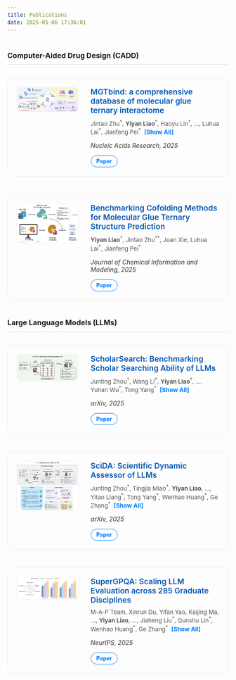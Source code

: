 ```yaml
---
title: Publications
date: 2025-05-06 17:36:01
---
```


<style>
  /* --- Scoped Container for Publications Page --- */
  .publications-container {
    font-family: -apple-system, BlinkMacSystemFont, "Segoe UI", Roboto, Helvetica, Arial, sans-serif, "Apple Color Emoji", "Segoe UI Emoji", "Segoe UI Symbol";
    line-height: 1.6;
  }

  /* --- Publication Section Title --- */
  .section-title {
    border-bottom: 1px solid #e0e0e0;
    padding-bottom: 10px;
    margin-top: 40px;
    margin-bottom: 30px;
  }

  /* --- Publication Entry Card --- */
  .publication-entry {
    display: flex; /* Use Flexbox for layout */
    align-items: flex-start; /* Align items to the top */
    margin-bottom: 40px; /* Space between entries */
    padding: 20px;
    border-radius: 12px;
    background-color: #fdfdfd;
    transition: box-shadow 0.3s ease-in-out, transform 0.3s ease-in-out;
    border: 1px solid #eee;
  }

  .publication-entry:hover {
    transform: translateY(-5px);
    box-shadow: 0 10px 25px rgba(0,0,0,0.08);
  }

  /* --- Image Container --- */
  .publication-image-container {
    flex: 0 0 30%; /* Set width to 30% of the container */
    margin-right: 30px; /* Space between image and text */
  }

  .publication-image {
    width: 100%;
    border-radius: 8px;
    border: 1px solid #f0f0f0;
  }

  /* --- Details Container --- */
  .publication-details {
    flex: 1; /* Take up remaining space */
  }

  .publication-details a {
    text-decoration: none;
    color: #0056b3;
  }

  .publication-details a:hover {
    text-decoration: underline;
  }

  .publication-title {
    font-size: 1.25em;
    font-weight: 600;
    margin-top: 0;
    margin-bottom: 0.5em;
  }

  .publication-authors {
    font-size: 0.95em;
    color: #555;
    margin-block-start: 0.5em;
    margin-block-end: 0.5em;
  }
  
  .publication-venue {
    font-style: italic;
    color: #333;
    margin-bottom: 1em;
  }
  
  .publication-links a {
    display: inline-block;
    padding: 5px 12px;
    border: 1px solid #007bff;
    color: #007bff;
    border-radius: 20px;
    font-size: 0.9em;
    font-weight: bold;
    transition: background-color 0.2s, color 0.2s;
  }

  .publication-links a:hover {
    background-color: #007bff;
    color: white;
    text-decoration: none;
  }

  /* --- Author Toggle Styles --- */
  .toggle-authors {
    cursor: pointer;
    color: #007bff;
    font-weight: bold;
    margin-left: 4px;
  }
  
  .toggle-authors:hover {
    text-decoration: underline;
  }

</style>

<h3 class="section-title">Computer-Aided Drug Design (CADD)</h3>

<div class="publication-entry">
  <div class="publication-image-container">
    <img src="https://raw.githubusercontent.com/yiyanliao/yiyanliao.github.io/main/themes/Academia/source/img/MGTbind_TOC.png" alt="MGTbind: a comprehensive database of molecular glue ternary interactome" class="publication-image">
  </div>
  <div class="publication-details">
    <a href="https://doi.org/10.1093/nar/gkaf1075">
      <h4 class="publication-title">MGTbind: a comprehensive database of molecular glue ternary interactome</h4>
    </a>
    <p class="publication-authors">
      <span class="author-toggle-container">
        <span class="authors-short">Jintao Zhu<sup>†</sup>, <strong>Yiyan Liao</strong><sup>†</sup>, Haoyu Lin<sup>†</sup>, ..., Luhua Lai<sup>*</sup>, Jianfeng Pei<sup>*</sup></span>
        <span class="authors-full" style="display: none;">Jintao Zhu<sup>†</sup>, <strong>Yiyan Liao</strong><sup>†</sup>, Haoyu Lin<sup>†</sup>, Juan Xie, Zhichao Deng, Jinyu Han, Zhen Zhang, Jinchuan Xiao, Zhiyao Wang, Shuaipeng Zhang, Luhua Lai<sup>*</sup>, Jianfeng Pei<sup>*</sup></span>
        <span class="toggle-authors">[Show All]</span>
      </span>
    </p>
    <p class="publication-venue">Nucleic Acids Research, 2025</p>
    <div class="publication-links">
      <a href="https://doi.org/10.1093/nar/gkaf1075">Paper</a>
    </div>
  </div>
</div>

<div class="publication-entry">
  <div class="publication-image-container">
    <img src="https://raw.githubusercontent.com/yiyanliao/yiyanliao.github.io/main/themes/Academia/source/img/MGBench.png" alt="Benchmarking Cofolding Methods for Molecular Glue Ternary Structure Prediction" class="publication-image">
  </div>
  <div class="publication-details">
    <a href="https://doi.org/10.1021/acs.jcim.5c01860">
      <h4 class="publication-title">Benchmarking Cofolding Methods for Molecular Glue Ternary Structure Prediction</h4>
    </a>
    <p class="publication-authors">
      <span class="author-toggle-container">
        <span><strong>Yiyan Liao</strong><sup>†</sup>, Jintao Zhu<sup>†*</sup>, Juan Xie, Luhua Lai<sup>*</sup>, Jianfeng Pei<sup>*</sup></span>
      </span>
    </p>
    <p class="publication-venue">Journal of Chemical Information and Modeling, 2025</p>
    <div class="publication-links">
      <a href="https://doi.org/10.1021/acs.jcim.5c01860">Paper</a>
    </div>
  </div>
</div>

<h3 class="section-title">Large Language Models (LLMs)</h3>

<div class="publication-entry">
  <div class="publication-image-container">
    <img src="https://raw.githubusercontent.com/yiyanliao/yiyanliao.github.io/main/themes/Academia/source/img/ScholarSearch.png" alt="ScholarSearch: Benchmarking Scholar" class="publication-image">
  </div>
  <div class="publication-details">
    <a href="https://arxiv.org/abs/2506.13784">
      <h4 class="publication-title">ScholarSearch: Benchmarking Scholar Searching Ability of LLMs</h4>
    </a>
    <p class="publication-authors">
      <span class="author-toggle-container">
        <span class="authors-short">Junting Zhou<sup>†</sup>, Wang Li<sup>†</sup>, <strong>Yiyan Liao</strong><sup>†</sup>, ..., Yuhan Wu<sup>*</sup>, Tong Yang<sup>*</sup></span>
        <span class="authors-full" style="display: none;">Junting Zhou<sup>†</sup>, Wang Li<sup>†</sup>, <strong>Yiyan Liao</strong><sup>†</sup>, Nengyuan Zhang, Tingjia Miao, Zhihui Qi, Yuhan Wu<sup>*</sup>, Tong Yang<sup>*</sup></span>
        <span class="toggle-authors">[Show All]</span>
      </span>
    </p>
    <p class="publication-venue">arXiv, 2025</p>
    <div class="publication-links">
      <a href="https://arxiv.org/abs/2506.13784">Paper</a>
    </div>
  </div>
</div>

<div class="publication-entry">
  <div class="publication-image-container">
    <img src="https://raw.githubusercontent.com/yiyanliao/yiyanliao.github.io/main/themes/Academia/source/img/SciDA.png" alt="SciDA: Scientific Dynamic Assessor" class="publication-image">
  </div>
  <div class="publication-details">
    <a href="https://arxiv.org/abs/2506.12909">
      <h4 class="publication-title">SciDA: Scientific Dynamic Assessor of LLMs</h4>
    </a>
    <p class="publication-authors">
      <span class="author-toggle-container">
        <span class="authors-short">Junting Zhou<sup>†</sup>, Tingjia Miao<sup>†</sup>, <strong>Yiyan Liao</strong>, ..., Yitao Liang<sup>*</sup>, Tong Yang<sup>*</sup>, Wenhao Huang<sup>*</sup>, Ge Zhang<sup>*</sup></span>
        <span class="authors-full" style="display: none;">Junting Zhou<sup>†</sup>, Tingjia Miao<sup>†</sup>, <strong>Yiyan Liao</strong>, Qichao Wang, Zhoufutu Wen, Yanqin Wang, Yunjie Huang, Ge Yan, Leqi Wang, Yucheng Xia, Hongwan Gao, Yuansong Zeng, Renjie Zheng, Chen Dun, Yitao Liang<sup>*</sup>, Tong Yang<sup>*</sup>, Wenhao Huang<sup>*</sup>, Ge Zhang<sup>*</sup></span>
        <span class="toggle-authors">[Show All]</span>
      </span>
    </p>
    <p class="publication-venue">arXiv, 2025</p>
    <div class="publication-links">
      <a href="https://arxiv.org/abs/2506.12909">Paper</a>
    </div>
  </div>
</div>

<div class="publication-entry">
  <div class="publication-image-container">
    <img src="https://raw.githubusercontent.com/yiyanliao/yiyanliao.github.io/main/themes/Academia/source/img/supergpqa.png" alt="SuperGPQA: Scaling LLM Evaluation" class="publication-image">
  </div>
  <div class="publication-details">
    <a href="https://arxiv.org/abs/2502.14739">
      <h4 class="publication-title">SuperGPQA: Scaling LLM Evaluation across 285 Graduate Disciplines</h4>
    </a>
    <p class="publication-authors">
      <span class="author-toggle-container">
        <span class="authors-short">M-A-P Team, Xinrun Du, Yifan Yao, Kaijing Ma, ..., <strong>Yiyan Liao</strong>, ..., Jiaheng Liu<sup>*</sup>, Qunshu Lin<sup>*</sup>, Wenhao Huang<sup>*</sup>, Ge Zhang<sup>*</sup></span>
        <span class="authors-full" style="display: none;">M-A-P Team, Xinrun Du, Yifan Yao, Kaijing Ma, Bingli Wang, Tianyu Zheng, King Zhu, Minghao Liu, Yiming Liang, Xiaolong Jin, Zhenlin Wei, Chujie Zheng, Kaixin Deng, Shawn Gavin, Shian Jia, Sichao Jiang, <strong>Yiyan Liao</strong>, Rui Li, Qinrui Li, Sirun Li, Yizhi Li, Yunwen Li, David Ma, Yuansheng Ni, Haoran Que, Qiyao Wang, Zhoufutu Wen, Siwei Wu, Tyshawn Hsing, Ming Xu, Zhenzhu Yang, Zekun Moore Wang, Junting Zhou, Yuelin Bai, Xingyuan Bu, Chenglin Cai, Liang Chen, Yifan Chen, Chengtuo Cheng, Tianhao Cheng, Keyi Ding, Siming Huang, Yun Huang, Yaoru Li, Yizhe Li, Zhaoqun Li, Tianhao Liang, Chengdong Lin, Hongquan Lin, Yinghao Ma, Tianyang Pang, Zhongyuan Peng, Zifan Peng, Qige Qi, Shi Qiu, Xingwei Qu, Shanghaoran Quan, Yizhou Tan, Zili Wang, Chenqing Wang, Hao Wang, Yiya Wang, Yubo Wang, Jiajun Xu, Kexin Yang, Ruibin Yuan, Yuanhao Yue, Tianyang Zhan, Chun Zhang, Jinyang Zhang, Xiyue Zhang, Xingjian Zhang, Yue Zhang, Yongchi Zhao, Xiangyu Zheng, Chenghua Zhong, Yang Gao, Zhoujun Li, Dayiheng Liu, Qian Liu, Tianyu Liu, Shiwen Ni, Junran Peng, Yujia Qin, Wenbo Su, Guoyin Wang, Shi Wang, Jian Yang, Min Yang, Meng Cao, Xiang Yue, Zhaoxiang Zhang, Wangchunshu Zhou, Jiaheng Liu<sup>*</sup>, Qunshu Lin<sup>*</sup>, Wenhao Huang<sup>*</sup>, Ge Zhang<sup>*</sup></span>
        <span class="toggle-authors">[Show All]</span>
      </span>
    </p>
    <p class="publication-venue">NeurIPS, 2025</p>
    <div class="publication-links">
      <a href="https://arxiv.org/abs/2502.14739">Paper</a>
    </div>
  </div>
</div>

<script>
  // Add a single event listener to the document body.
  // This will catch clicks on any element, including ones added later.
  document.body.addEventListener('click', function(event) {

    // Check if the element that was clicked is a toggle button.
    if (event.target.matches('.toggle-authors')) {
      const button = event.target;
      const container = button.closest('.author-toggle-container');
      const shortList = container.querySelector('.authors-short');
      const fullList = container.querySelector('.authors-full');
    
      // If either list is not found, do nothing.
      if (!shortList || !fullList) {
        return;
      }
    
      // Check the current state.
      const isExpanded = fullList.style.display === 'inline';
    
      if (isExpanded) {
        // Collapse the list
        fullList.style.display = 'none';
        shortList.style.display = 'inline';
        button.innerText = '[Show All]';
      } else {
        // Expand the list
        shortList.style.display = 'none';
        fullList.style.display = 'inline';
        button.innerText = '[Collapse]';
      }
    }
  });
</script>